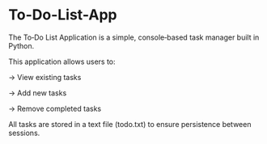 # To-Do-List-App
The To‑Do List Application is a simple, console‑based task manager built in Python.

This application allows users to:

-> View existing tasks

-> Add new tasks

-> Remove completed tasks

All tasks are stored in a text file (todo.txt) to ensure persistence between sessions.
